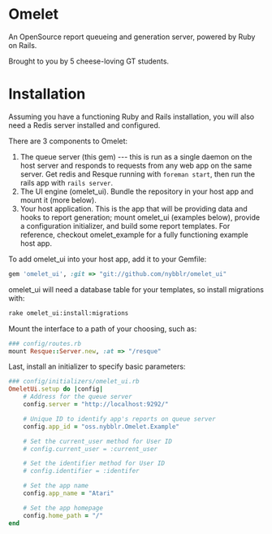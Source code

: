 Omelet
======
An OpenSource report queueing and generation server, powered by Ruby on Rails.

Brought to you by 5 cheese-loving GT students.

Installation
============
Assuming you have a functioning Ruby and Rails installation, you will also need a Redis server installed and configured.

There are 3 components to Omelet:
1. The queue server (this gem) --- this is run as a single daemon on the host server and responds to requests from any web app on the same server. Get redis and Resque running with `foreman start`, then run the rails app with `rails server`.
2. The UI engine (omelet_ui). Bundle the repository in your host app and mount it (more below).
3. Your host application. This is the app that will be providing data and hooks to report generation; mount omelet_ui (examples below), provide a configuration initializer, and build some report templates. For reference, checkout omelet_example for a fully functioning example host app.

To add omelet_ui into your host app, add it to your Gemfile:
``` ruby
gem 'omelet_ui', :git => "git://github.com/nybblr/omelet_ui"
```

omelet_ui will need a database table for your templates, so install migrations with:
``` bash
rake omelet_ui:install:migrations
```

Mount the interface to a path of your choosing, such as:
``` ruby
### config/routes.rb
mount Resque::Server.new, :at => "/resque"
```

Last, install an initializer to specify basic parameters:
``` ruby
### config/initializers/omelet_ui.rb
OmeletUi.setup do |config|
	# Address for the queue server
	config.server = "http://localhost:9292/"

	# Unique ID to identify app's reports on queue server
	config.app_id = "oss.nybblr.Omelet.Example"

	# Set the current_user method for User ID
	# config.current_user = :current_user

	# Set the identifier method for User ID
	# config.identifier = :identifer

	# Set the app name
	config.app_name = "Atari"

	# Set the app homepage
	config.home_path = "/"
end
```


